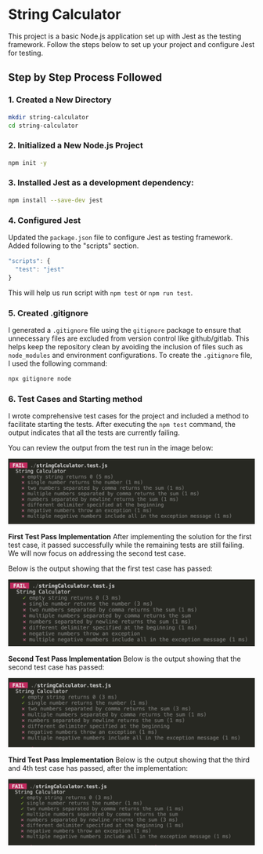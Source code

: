 # String Calculator

This project is a basic Node.js application set up with Jest as the testing framework. Follow the steps below to set up your project and configure Jest for testing.

## Step by Step Process Followed

### 1. Created a New Directory

```bash
mkdir string-calculator
cd string-calculator
```

### 2. Initialized a New Node.js Project
```bash
npm init -y
```

### 3. Installed Jest as a development dependency:
```bash
npm install --save-dev jest
```

### 4. Configured Jest
Updated the `package.json` file to configure Jest as testing framework. Added following to the "scripts" section.
```javascript
"scripts": {
  "test": "jest"
}
```

This will help us run script with `npm test` or `npm run test`. 

### 5. Created .gitignore
I generated a `.gitignore` file using the `gitignore` package to ensure that unnecessary files are excluded from version control like github/gitlab. This helps keep the repository clean by avoiding the inclusion of files such as `node_modules` and environment configurations. To create the `.gitignore` file, I used the following command:
```bash
npx gitignore node
```

### 6. Test Cases and Starting method
I wrote comprehensive test cases for the project and included a method to facilitate starting the tests. After executing the `npm test` command, the output indicates that all the tests are currently failing.

You can review the output from the test run in the image below:

![Test Output](public/test1.png)

**First Test Pass Implementation**
After implementing the solution for the first test case, it passed successfully while the remaining tests are still failing. We will now focus on addressing the second test case.

Below is the output showing that the first test case has passed:

![Test Output](public/pass1.png)

**Second Test Pass Implementation**
Below is the output showing that the second test case has passed:

![Test Output](public/pass2.png)


**Third Test Pass Implementation**
Below is the output showing that the third and 4th test case has passed, after the implementation:

![Test Output](public/pass4.png)


